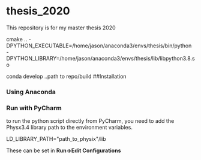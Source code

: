 # thesis_2020
This repository is for my master thesis 2020

cmake .. -DPYTHON_EXECUTABLE=/home/jason/anaconda3/envs/thesis/bin/python -DPYTHON_LIBRARY=/home/jason/anaconda3/envs/thesis/lib/libpython3.8.so

conda develop ..path to repo/build
##Installation
### Using Anaconda
### Run with PyCharm

to run the python script directly from PyCharm, you need to add the Physx3.4 library path to the environment variables.

LD_LIBRARY_PATH="path_to_physix"/lib

 These can be set in __Run->Edit Configurations__
